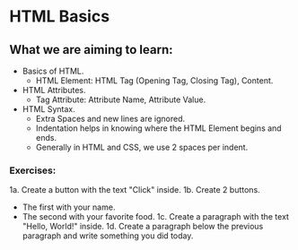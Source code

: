 # HTML Basics
## What we are aiming to learn:
- Basics of HTML.
  - HTML Element: HTML Tag (Opening Tag, Closing Tag), Content.
- HTML Attributes.
  - Tag Attribute: Attribute Name, Attribute Value.
- HTML Syntax.
  - Extra Spaces and new lines are ignored.
  - Indentation helps in knowing where the HTML Element begins and ends.
  - Generally in HTML and CSS, we use 2 spaces per indent.
### Exercises:
1a. Create a button with the text "Click" inside.
1b. Create 2 buttons.
  - The first with your name.
  - The second with your favorite food.
1c. Create a paragraph with the text "Hello, World!" inside.
1d. Create a paragraph below the previous paragraph and write something you did today.
